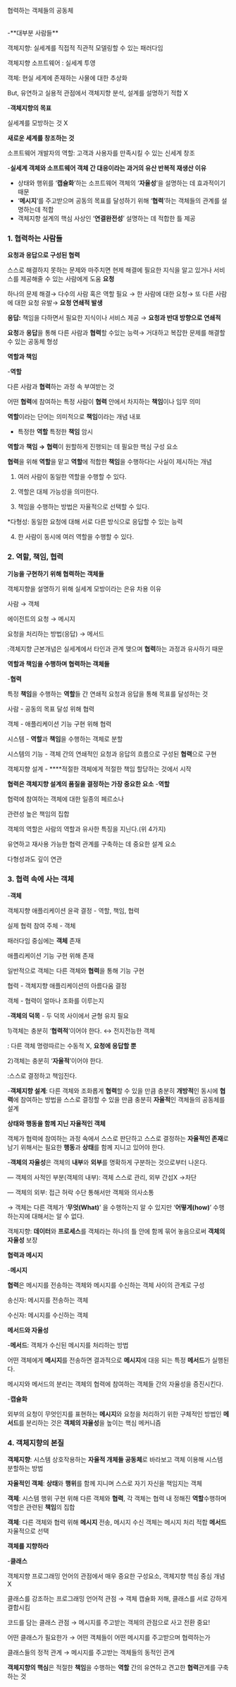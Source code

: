 협력하는 객체들의 공동체

<br/>
-**대부분 사람들** 

객체지향: 실세계를 직접적 직관적 모델링할 수 있는 패러다임

객체지향 소프트웨어 : 실세계 투영

객체: 현실 세계에 존재하는 사물에 대한 추상화

But, 유연하고 실용적 관점에서 객체지향 분석, 설계를 설명하기 적합 X



-**객체지향의 목표**

실세계를 모방하는 것 X

**새로운 세계를 창조하는 것**

소프트웨어 개발자의 역할: 고객과 사용자를 만족시킬 수 있는 신세계 창조

-**실세계 객체와 소프트웨어 객체 간 대응이라는 과거의 유산 반복적 재생산 이유**

- 상태와 행위를 ‘**캡슐화**’하는 소프트웨어 객체의 ‘**자율성**’을 설명하는 데 효과적이기 때문
- ‘**메시지**’를 주고받으며 공동의 목표를 달성하기 위해 ‘**협력**’하는 객체들의 관계를 설명하는데 적합
- 객체지향 설계의 핵심 사상인 ‘**연결완전성**’ 설명하는 데 적합한 틀 제공


### 1. **협력하는 사람들**

**요청과 응답으로 구성된 협력**

스스로 해결하지 못하는 문제와 마주치면 현제 해결에 필요한 지식을 알고 있거나 서비스를 제공해줄 수 있는 사람에게 도움 **요청**

하나의 문제 해결→ 다수의 사람 혹은 역할 필요 → 한 사람에 대한 요청→ 또 다른 사람에 대한 요청 유발→ **요청 연쇄적 발생**

**응답:** 책임을 다하면서 필요한 지식이나 서비스 제공 → **요청과 반대 방향으로 연쇄적**

**요청**과 **응답**을 통해 다른 사람과 **협력**할 수있는 능력→ 거대하고 복잡한 문제를 해결할 수 있는 공동체 형성



**역할과 책임**

-**역할** 

다른 사람과 **협력**하는 과정 속 부여받는 것

어떤 **협력**에 참여하는 특정 사람이 **협력** 안에서 차지하는 **책임**이나 임무 의미

**역할**이라는 단어는 의미적으로 **책임**이라는 개념 내포

- 특정한 **역할** 특정한 **책임** 암시

**역할**과 **책임 →** **협력**이 원할하게 진행되는 데 필요한 핵심 구성 요소 

**협력**을 위해 **역할**을 맡고 **역할**에 적합한 **책임**을 수행하다는 사실이 제시하는 개념

1) 여러 사람이 동일한 역할을 수행할 수 있다. 

2) 역할은 대체 가능성을 의미한다.

3) 책임을 수행하는 방법은 자율적으로 선택할 수 있다.

 *다형성: 동일한 요청에 대해 서로 다른 방식으로 응답할 수 있는 능력

4) 한 사람이 동시에 여러 역할을 수행할 수 있다.




### 2. **역할, 책임, 협력**

**기능을 구현하기 위해 협력하는 객체들**

객체지향을 설명하기 위해 실세계 모방이라는 은유 차용 이유

사람 → 객체

에이전트의 요청 → 메시지

요청을 처리하는 방법(응답) → 메서드

:객체지향 근본개념은 실세계에서 타인과 관계 맺으며 **협력**하는 과정과 유사하기 때문



**역할과 책임을 수행하며 협력하는 객체들**

-**협력**

특정 **책임**을 수행하는 **역할**들 간 연쇄적 요청과 응답을 통해 목표를 달성하는 것

사람 - 공동의 목표 달성 위해 협력

객체 - 애플리케이션 기능 구현 위해 협력

시스템 - **역할**과 **책임**을 수행하는 객체로 분할

 시스템의 기능 - 객체 간의 연쇄적인 요청과 응답의 흐름으로 구성된 **협력**으로 구현

객체지향 설계 - ****적절한 객체에게 적절한 책임 할당하는 것에서 시작

**협력은 객체지향 설계의 품질을 결정하는 가장 중요한 요소**
-**역할** 

협력에 참여하는 객체에 대한 일종의 페르소나

 관련성 높은 책임의 집합

객체의 역할은 사람의 역할과 유사한 특징을 지닌다.(위 4가지)

유연하고 재사용 가능한 협력 관계를 구축하는 데 중요한 설계 요소

다형성과도 깊이 연관

### 3. **협력 속에 사는 객체**

-**객체**

객체지향 애플리케이션 윤곽 결정 - 역할, 책임, 협력

실제 협력 참여 주체 - 객체

패러다임 중심에는 **객체** 존재

애플리케이션 기능 구현 위해 존재

일반적으로 객체는 다른 객체와 **협력**을 통해 기능 구현

협력 - 객체지향 애플리케이션의 아름다움 결정

객체 - 협력이 얼마나 조화를 이루는지

-**객체의 덕목** - 두 덕목 사이에서 균형 유지 필요

1)객체는 충분히 ‘**협력적**’이어야 한다. ↔ 전지전능한 객체

: 다른 객체 명령따르는 수동적 X, **요청에 응답할 뿐**

2)객체는 충분히 ‘**자율적**’이어야 한다.

:스스로 결정하고 책임진다.

-**객체지향 설계**: 다른 객체와 조화롭게 **협력**할 수 있을 만큼 충분히 **개방적**인 동시에 **협력**에 참여하는 방법을 스스로 결정할 수 있을 만큼 충분히 **자율적**인 객체들의 공동체를 설계

**상태와 행동을 함께 지닌 자율적인 객체**

객체가 협력에 참여하는 과정 속에서 스스로 판단하고 스스로 결정하는 **자율적인 존재**로 남기 위해서는 필요한 **행동**과 **상태**를 함께 지니고 있어야 한다.

-**객체의 자율성**은 객체의 **내부**와 **외부**를 명확하게 구분하는 것으로부터 나온다.

— 객체의 사적인 부분(객체의 내부): 객체 스스로 관리, 외부 간섭X →차단

— 객체의 외부: 접근 허락 수단 통해서만 객체와 의사소통

→ 객체는 다른 객체가 ‘**무엇(What)**’ 을 수행하는지 알 수 있지만 ‘**어떻게(how)**’ 수행하는지에 대해서는 알 수 없다. 

객체지향: **데이터**와 **프로세스**를 객체라는 하나의 틀 안에 함께 묶어 놓음으로써 **객체의 자율성** 보장

**협력과 메시지**

-**메시지**

**협력**은 메시지를 전송하는 객체와 메시지를 수신하는 객체 사이의 관계로 구성

송신자: 메시지를 전송하는 객체

수신자: 메시지를 수신하는 객체

**메서드와 자율성**

-**메서드**: 객체가 수신된 메시지를 처리하는 방법

어떤 객체에게 **메시지**를 전송하면 결과적으로 **메시지**에 대응 되는 특정 **메서드**가 실행된다.

메시지와 메서드의 분리는 객체의 협력에 참여하는 객체들 간의 자율성을 증진시킨다. 

-**캡슐화**

외부의 요청이 무엇인지를 표현하는 **메시지**와 요청을 처리하기 위한 구체적인 방법인 **메서드**를 분리하는 것은 **객체의 자율성**을 높이는 핵심 메커니즘

### 4. 객체지향의 본질

**객체지향**: 시스템 상호작용하는 **자율적 개체들 공동체**로 바라보고 객체 이용해 시스템 분할하는 방법

**자율적인 객체**: **상태**와 **행위**를 함께 지니며 스스로 자기 자신을 책임지는 객체

**객체**: 시스템 행위 구현 위해 다른 객체와 **협력**, 각 객체는 협력 내 정해진 **역할**수행하며 역할은 관련된 **책임**의 집합

**객체**: 다른 객체와 협력 위해 **메시지** 전송, 메시지 수신 객체는 메시지 처리 적합 **메서드** 자율적으로 선택

**객체를 지향하라**

-**클래스** 

객체지향 프로그래밍 언어의 관점에서 매우 중요한 구성요소, 객체지향 핵심 중심 개념 X

클래스를 강조하는 프로그래밍 언어적 관점 → 객체 캡슐화 저해, 클래스를 서로 강하게 결합시킴

코드를 담는 클래스 관점 → 메시지를 주고받는 객체의 관점으로 사고 전환 중요!

어떤 클래스가 필요한가 → 어떤 객체들이 어떤 메시지를 주고받으며 협력하는가

클래스들의 정적 관계 → 메시지를 주고받는 객체들의 동적인 관계

**객체지향의 핵심**은 적절한 **책임**을 수행하는 **역할** 간의 유연하고 견고한 **협력**관계를 구축하는 것
